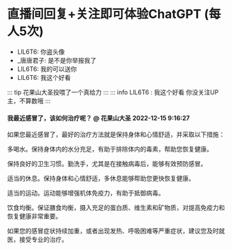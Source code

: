 # 直播间回复+关注即可体验ChatGPT (每人5次)
<ul class="gpt-fix-window"><li>LlL6T6: <span style="color:var(--vp-c-brand);"> 你盗头像</span></li><li>_唐唐君子: <span style="color:var(--vp-c-brand);"> 是不是你举报我了</span></li><li>LlL6T6: <span style="color:var(--vp-c-brand);"> 我的可以送你</span></li><li>LlL6T6: <span style="color:var(--vp-c-brand);"> 我这个好看</span></li></ul>

::: tip 花果山大圣投喂了一个真给力
:::
::: info LlL6T6   :<span style="color:var(--vp-c-brand);"> 我这个好看 </span> 
 <span style="color:var(--vp-c-brand);">你没关注UP主，不算数哦</span>
:::
#### 我最近感冒了，该如何治疗呢？ @ 花果山大圣  2022-12-15 9:16:27
如果您最近感冒了，最好的治疗方法就是保持身体和心情舒适，并采取以下措施：

多喝水。保持身体内的水分充足，有助于排除体内的毒素，帮助您恢复健康。

保持良好的卫生习惯。勤洗手，尤其是在接触病毒后，能够有效预防感冒。

适当的休息。保持身体和心情舒适，多休息能够帮助您更快恢复健康。

适当的运动。运动能够增强机体免疫力，有助于抵御病毒。

饮食均衡。保证膳食均衡，摄入充足的蛋白质、维生素和矿物质，对提高免疫力和恢复健康非常重要。

 如果您的感冒症状持续加重，或者出现发热、呼吸困难等严重症状，建议您及时就医，接受专业的治疗。